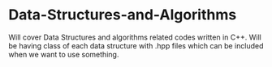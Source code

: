 # Data-Structures-and-Algorithms
Will cover Data Structures and algorithms related codes written in C++. 
Will be having class of each data structure with .hpp files which can be included when we want to use something. 
